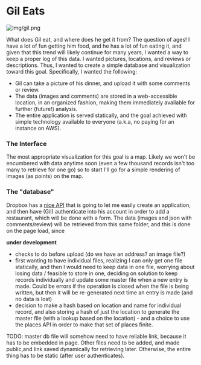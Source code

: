 # Gil Eats

![img/gil.png](img/gil.png)

What does Gil eat, and where does he get it from? The question of ages! I have a lot of fun getting him food, and he has a lot of fun eating it, and given that this trend will likely continue for many years, I wanted a way to keep a proper log of this data. I wanted pictures, locations, and reviews or descriptions. Thus, I wanted to create a simple database and visualization toward this goal. Specifically, I wanted the following:

- Gil can take a picture of his dinner, and upload it with some comments or review.
- The data (images and comments) are stored in a web-accessible location, in an organized fashion, making them immediately available for further (future!) analysis.
- The entire application is served statically, and the goal achieved with simple technology available to everyone (a.k.a, no paying for an instance on AWS).

### The Interface
The most appropriate visualization for this goal is a map. Likely we won't be encumbered with data anytime soon (even a few thousand records isn't too many to retrieve for one go) so to start I'll go for a simple rendering of images (as points) on the map.

### The "database"
Dropbox has a [nice API](https://dropbox.github.io/dropbox-api-v2-explorer) that is going to let me easily create an application, and then have (Gil) authenticate into his account in order to add a restaurant, which will be done with a form. The data (images and json with comments/review) will be retrieved from this same folder, and this is done on the page load, since


**under development**

- checks to do before upload (do we have an address? an image file?)
- first wanting to have individual files, realizing I can only get one file statically, and then I would need to keep data in one file, worrying about losing data / feasible to store in one, deciding on solution to keep records individually and update some master file when a new entry is made. Could be errors if the operation is closed when the file is being written, but then it will be re-generated next time an entry is made (and no data is lost)
- decision to make a hash based on location and name for individual record, and also storing a hash of just the location to generate the master file (with a lookup based on the location) - and a choice to use the places API in order to make that set of places finite. 

TODO: master db file will somehow need to have reliable link, because it has to be embedded in page. Other files need to be added, and made public,and link saved dynamically for retrieving later. Otherwise, the entire thing has to be static (after user authenticates).

